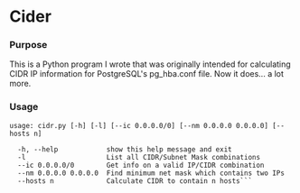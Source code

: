 # Cider

### Purpose

This is a Python program I wrote that was originally intended for calculating CIDR IP information for PostgreSQL's pg_hba.conf file. Now it does... a lot more.

### Usage

```usage: cidr.py [-h] [-l] [--ic 0.0.0.0/0] [--nm 0.0.0.0 0.0.0.0] [--hosts n]```

```optional arguments:
  -h, --help            show this help message and exit
  -l                    List all CIDR/Subnet Mask combinations
  --ic 0.0.0.0/0        Get info on a valid IP/CIDR combination
  --nm 0.0.0.0 0.0.0.0  Find minimum net mask which contains two IPs
  --hosts n             Calculate CIDR to contain n hosts```
